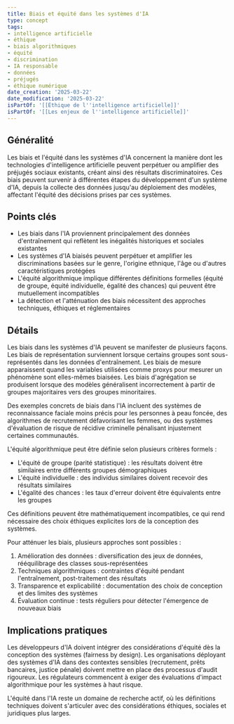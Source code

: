 ```yaml
---
title: Biais et équité dans les systèmes d'IA
type: concept
tags:
- intelligence artificielle
- éthique
- biais algorithmiques
- équité
- discrimination
- IA responsable
- données
- préjugés
- éthique numérique
date_creation: '2025-03-22'
date_modification: '2025-03-22'
isPartOf: '[[Éthique de l''intelligence artificielle]]'
isPartOf: '[[Les enjeux de l''intelligence artificielle]]'
---
```


## Généralité

Les biais et l'équité dans les systèmes d'IA concernent la manière dont les technologies d'intelligence artificielle peuvent perpétuer ou amplifier des préjugés sociaux existants, créant ainsi des résultats discriminatoires. Ces biais peuvent survenir à différentes étapes du développement d'un système d'IA, depuis la collecte des données jusqu'au déploiement des modèles, affectant l'équité des décisions prises par ces systèmes.

## Points clés

- Les biais dans l'IA proviennent principalement des données d'entraînement qui reflètent les inégalités historiques et sociales existantes
- Les systèmes d'IA biaisés peuvent perpétuer et amplifier les discriminations basées sur le genre, l'origine ethnique, l'âge ou d'autres caractéristiques protégées
- L'équité algorithmique implique différentes définitions formelles (équité de groupe, équité individuelle, égalité des chances) qui peuvent être mutuellement incompatibles
- La détection et l'atténuation des biais nécessitent des approches techniques, éthiques et réglementaires

## Détails

Les biais dans les systèmes d'IA peuvent se manifester de plusieurs façons. Les biais de représentation surviennent lorsque certains groupes sont sous-représentés dans les données d'entraînement. Les biais de mesure apparaissent quand les variables utilisées comme proxys pour mesurer un phénomène sont elles-mêmes biaisées. Les biais d'agrégation se produisent lorsque des modèles généralisent incorrectement à partir de groupes majoritaires vers des groupes minoritaires.

Des exemples concrets de biais dans l'IA incluent des systèmes de reconnaissance faciale moins précis pour les personnes à peau foncée, des algorithmes de recrutement défavorisant les femmes, ou des systèmes d'évaluation de risque de récidive criminelle pénalisant injustement certaines communautés.

L'équité algorithmique peut être définie selon plusieurs critères formels :
- L'équité de groupe (parité statistique) : les résultats doivent être similaires entre différents groupes démographiques
- L'équité individuelle : des individus similaires doivent recevoir des résultats similaires
- L'égalité des chances : les taux d'erreur doivent être équivalents entre les groupes

Ces définitions peuvent être mathématiquement incompatibles, ce qui rend nécessaire des choix éthiques explicites lors de la conception des systèmes.

Pour atténuer les biais, plusieurs approches sont possibles :
1. Amélioration des données : diversification des jeux de données, rééquilibrage des classes sous-représentées
2. Techniques algorithmiques : contraintes d'équité pendant l'entraînement, post-traitement des résultats
3. Transparence et explicabilité : documentation des choix de conception et des limites des systèmes
4. Évaluation continue : tests réguliers pour détecter l'émergence de nouveaux biais

## Implications pratiques

Les développeurs d'IA doivent intégrer des considérations d'équité dès la conception des systèmes (fairness by design). Les organisations déployant des systèmes d'IA dans des contextes sensibles (recrutement, prêts bancaires, justice pénale) doivent mettre en place des processus d'audit rigoureux. Les régulateurs commencent à exiger des évaluations d'impact algorithmique pour les systèmes à haut risque.

L'équité dans l'IA reste un domaine de recherche actif, où les définitions techniques doivent s'articuler avec des considérations éthiques, sociales et juridiques plus larges.
